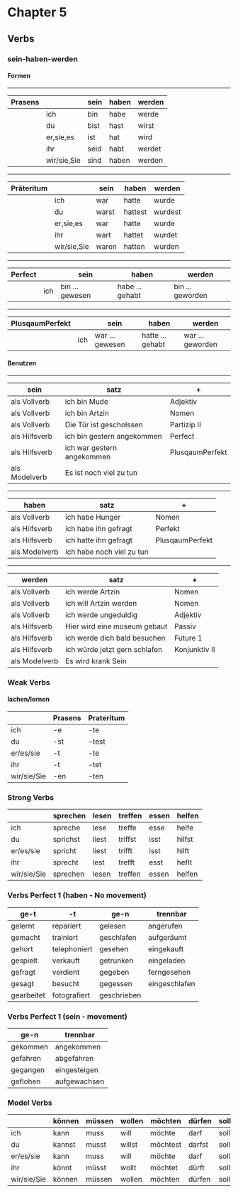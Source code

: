 # Chapter 5

## Verbs

### sein-haben-werden  

#### Formen

---

| Prasens  |              |  sein   | haben  |  werden |
|----------|--------------|---------|--------|---------|
|          |   ich        |   bin   |  habe  |  werde  |
|          |   du         |   bist  |  hast  |  wirst  |
|          | er,sie,es    |   ist   |  hat   |  wird   |
|          |   ihr        |   seid  |  habt  |  werdet |
|          | wir/sie,Sie  |   sind  |  haben |  werden |

---

| Präteritum |             |  sein   | haben    |  werden  |
|------------|-------------|---------|----------|----------|
|            |   ich       |   war   |  hatte   |  wurde   |
|            |   du        |   warst |  hattest |  wurdest |
|            | er,sie,es   |   war   |  hatte   |  wurde   |
|            |   ihr       |   wart  |  hattet  |  wurdet  |
|            | wir/sie,Sie |   waren |  hatten  |  wurden  |

---

| Perfect  |            |  sein             |  haben           |  werden           |
|----------|------------|-------------------|------------------|-------------------|
|          |   ich      |   bin ... gewesen |  habe ... gehabt |  bin ... geworden |

---

| PlusqaumPerfekt |             |  sein             | haben             |  werden           |
|-----------------|-------------|-------------------|-------------------|-------------------|
|                 |   ich       |   war ... gewesen |  hatte ... gehabt |  war ... geworden |

#### Benutzen

---

|  sein          |  satz                        |  +              |
|----------------|------------------------------|-----------------|
|  als Vollverb  |  ich bin Mude                | Adjektiv        |
|  als Vollverb  |  ich bin Artzin              |  Nomen          |
|  als Vollverb  |  Die Tür ist gescholssen     | Partizip II     |
|  als Hilfsverb |  ich bin gestern angekommen  | Perfect         |
|  als Hilfsverb |  ich war gestern angekommen  | PlusqaumPerfekt |
|  als Modelverb |  Es ist noch viel zu tun     |                 |

---

|  haben         |      satz                 |  +             |
|----------------|---------------------------|----------------|
|  als Vollverb  |  ich habe Hunger          |  Nomen         |
|  als Hilfsverb |  ich habe ihn gefragt     |  Perfekt       |
|  als Hilfsverb |  ich hatte ihn gefragt    | PlusqaumPerfekt|
|  als Modelverb |  ich habe noch viel zu tun|                |

---

|  werden       |  satz                         |  +           |
|---------------|-------------------------------|--------------|
|  als Vollverb |  ich werde Artzin             |  Nomen       |
|  als Vollverb |  ich will Artzin werden       |  Nomen       |
|  als Vollverb |  ich werde ungeduldig         |  Adjektiv    |
|  als Hilfsverb|  Hier wird eine museum gebaut | Passiv       |
|  als Hilfsverb|  ich werde dich bald besuchen | Future 1     |
|  als Hilfsverb|  ich würde jetzt gern schlafen| Konjunktiv II|
|  als Modelverb|  Es wird krank Sein           |              |

### Weak Verbs

#### lachen/lernen

|                |   Prasens|  Prateritum|
|----------------|----------|------------|
|    ich         |   -e     |    -te     |
|    du          |   -st    |    -test   |
|    er/es/sie   |   -t     |    -te     |
|    ihr         |   -t     |    -tet    |
|    wir/sie/Sie |   -en    |    -ten    |

### Strong Verbs

|             |  sprechen | lesen | treffen | essen |helfen |
|-------------|-----------|-------|---------|-------|-------|
| ich         |  spreche  | lese  | treffe  | esse  |helfe  |
| du          |  sprichst | liest | triffst | isst  |hilfst |
| er/es/sie   |  spricht  | liest | trifft  | isst  |hilft  |
| ihr         |  sprecht  | lest  | trefft  | esst  |heflt  |
| wir/sie/Sie |  sprechen | lesen | treffen | essen |helfen |

### Verbs Perfect 1 (haben - No movement)

| ge-t       |  -t          |ge-n        |trennbar      |
|------------|--------------|------------|--------------|
| gelernt    | repariert    |gelesen     |angerufen     |
| gemacht    | trainiert    |geschlafen  |aufgeräumt    |
| gehort     | telephoniert |gesehen     |eingekauft    |
| gespielt   | verkauft     |getrunken   |eingeladen    |
| gefragt    | verdient     |gegeben     |ferngesehen   |
| gesagt     | besucht      |gegessen    |eingeschlafen |
| gearbeitet | fotografiert |geschrieben |              |

### Verbs Perfect 1 (sein - movement)

| ge-n   | trennbar    |
|--------|-------------|
|gekommen| angekommen  |
|gefahren| abgefahren  |
|gegangen| eingesteigen|
|geflohen| aufgewachsen|

### Model Verbs

|             |  können | müssen | wollen | möchten  | dürfen | sollen |
|-------------|---------|--------|--------|----------|--------|--------|
| ich         |  kann   | muss   | will   | möchte   | darf   | soll   |
| du          |  kannst | musst  | willst | möchtest | darfst | sollst |
| er/es/sie   |  kann   | muss   | will   | möchte   | darf   | soll   |
| ihr         |  könnt  | müsst  | wollt  | möchtet  | dürft  | sollt  |
| wir/sie/Sie |  können | müssen | wollen | möchten  | dürfen | sollen |
